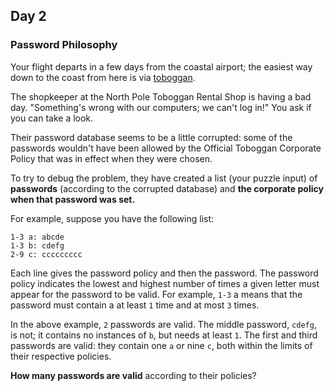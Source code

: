 ## Day 2

### Password Philosophy

Your flight departs in a few days from the coastal airport; the easiest way down to the coast from here is 
via [toboggan](https://en.wikipedia.org/wiki/Toboggan).

The shopkeeper at the North Pole Toboggan Rental Shop is having a bad day. "Something's wrong with 
our computers; we can't log in!" You ask if you can take a look.

Their password database seems to be a little corrupted: some of the passwords wouldn't have been 
allowed by the Official Toboggan Corporate Policy that was in effect when they were chosen.

To try to debug the problem, they have created a list (your puzzle input) of **passwords** (according to 
the corrupted database) and **the corporate policy when that password was set.**

For example, suppose you have the following list:

```
1-3 a: abcde
1-3 b: cdefg
2-9 c: ccccccccc
```

Each line gives the password policy and then the password. The password policy indicates the lowest and 
highest number of times a given letter must appear for the password to be valid. For example, `1-3` a means 
that the password must contain a at least `1` time and at most `3` times.

In the above example, `2` passwords are valid. The middle password, `cdefg`, is not; it contains no instances
of `b`, but needs at least `1`. The first and third passwords are valid: they contain one `a` or nine `c`, both within 
the limits of their respective policies.

**How many passwords are valid** according to their policies?
